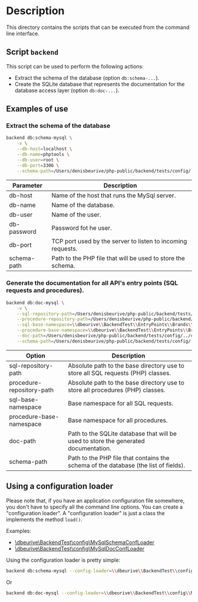 # Description

This directory contains the scripts that can be executed from the command line interface.

## Script `backend`

This script can be used to perform the following actions:

   * Extract the schema of the database (option `db:schema-...`).
   * Create the SQLite database that represents the documentation for the database access layer (option `db:doc-...`).

## Examples of use

### Extract the schema of the database

```sh
backend db:schema-mysql \
	-v \
	--db-host=localhost \
	--db-name=phptools \
	--db-user=root \
	--db-port=3306 \
	--schema-path=/Users/denisbeurive/php-public/backend/tests/config/../cache/mysql_schema.php
``` 

| Parameter                 | Description                                                    |
|---------------------------|----------------------------------------------------------------|
| db-host                   | Name of the host that runs the MySql server.                   |
| db-name                   | Name of the database.                                          |
| db-user                   | Name of the user.                                              |
| db-password               | Password fot he user.                                          |
| db-port                   | TCP port used by the server to listen to incoming requests.    |
| schema-path               | Path to the PHP file that will be used to store the schema.    |

### Generate the documentation for all API's entry points (SQL requests and procedures).

```sh
backend db:doc-mysql \
	-v \
	--sql-repository-path=/Users/denisbeurive/php-public/backend/tests/config/../EntryPoints/Brands/MySql/Sqls \
	--procedure-repository-path=/Users/denisbeurive/php-public/backend/tests/config/../EntryPoints/Brands/MySql/Procedures \
	--sql-base-namespace=\\dbeurive\\BackendTest\\EntryPoints\\Brands\\MySql\\Sqls \
	--procedure-base-namespace=\\dbeurive\\BackendTest\\EntryPoints\\Brands\\MySql\\Procedures \
	--doc-path=/Users/denisbeurive/php-public/backend/tests/config/../cache/mysql_doc.sqlite \
	--schema-path=/Users/denisbeurive/php-public/backend/tests/config/../cache/mysql_schema.php
```

| Option                    | Description                                                                                   |
|---------------------------|-----------------------------------------------------------------------------------------------|
| sql-repository-path       | Absolute path to the base directory use to store all SQL requests (PHP) classes.              |
| procedure-repository-path | Absolute path to the base directory use to store all procedures (PHP) classes.                |
| sql-base-namespace        | Base namespace for all SQL requests.                                                          |
| procedure-base-namespace  | Base namespace for all procedures.                                                            |
| doc-path                  | Path to the SQLite database that will be used to store the generated documentation.           |
| schema-path               | Path to the PHP file that contains the schema of the database (the list of fields).           |

## Using a configuration loader

Please note that, if you have an application configuration file somewhere, you don't have to specify all the command line options.
You can create a "configuration loader".
A "configuration loader" is just a class the implements the method `load()`.

Examples:

* [\dbeurive\BackendTest\config\MySqlSchemaConfLoader](https://github.com/dbeurive/backend/blob/master/tests/config/MySqlSchemaConfLoader.php)
* [\dbeurive\BackendTest\config\MySqlDocConfLoader](https://github.com/dbeurive/backend/blob/master/tests/config/MySqlDocConfLoader.php)


Using the configuration loader is pretty simple:

```sh
backend db:schema-mysql --config-loader=\\dbeurive\\BackendTest\\config\\MySqlSchemaConfLoader
```

Or

```sh
backend db:doc-mysql --config-loader=\\dbeurive\\BackendTest\\config\\MySqlDocConfLoader
```

